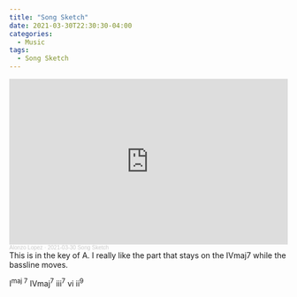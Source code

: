 ```yaml
---
title: "Song Sketch"
date: 2021-03-30T22:30:30-04:00
categories:
  - Music
tags:
  - Song Sketch
---
```

<iframe width="100%" height="300" scrolling="no" frameborder="no" allow="autoplay" src="https://w.soundcloud.com/player/?url=https%3A//api.soundcloud.com/tracks/1019739007&color=%23ff5500&auto_play=false&hide_related=false&show_comments=true&show_user=true&show_reposts=false&show_teaser=true&visual=true"></iframe><div style="font-size: 10px; color: #cccccc;line-break: anywhere;word-break: normal;overflow: hidden;white-space: nowrap;text-overflow: ellipsis; font-family: Interstate,Lucida Grande,Lucida Sans Unicode,Lucida Sans,Garuda,Verdana,Tahoma,sans-serif;font-weight: 100;"><a href="https://soundcloud.com/raging-chili-pepper" title="Alonzo Lopez" target="_blank" style="color: #cccccc; text-decoration: none;">Alonzo Lopez</a> · <a href="https://soundcloud.com/raging-chili-pepper/2021-03-30-song-sketch" title="2021-03-30 Song Sketch" target="_blank" style="color: #cccccc; text-decoration: none;">2021-03-30 Song Sketch</a></div>
This is in the key of A. 
I really like the part that stays on the IVmaj7 while the bassline moves. 

I<sup>maj 7</sup> IVmaj<sup>7</sup> iii<sup>7</sup> vi ii<sup>9</sup>